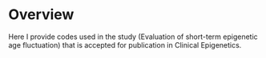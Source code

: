 # Overview
Here I provide codes used in the study (Evaluation of short-term epigenetic age fluctuation) that is accepted for publication in Clinical Epigenetics.
